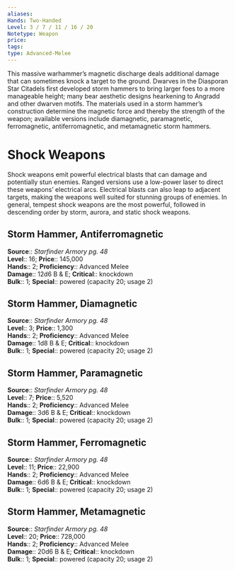 ```yaml
---
aliases: 
Hands: Two-Handed
Level: 3 / 7 / 11 / 16 / 20
Notetype: Weapon
price: 
tags: 
type: Advanced-Melee
---
```

This massive warhammer’s magnetic discharge deals additional damage that can sometimes knock a target to the ground. Dwarves in the Diasporan Star Citadels first developed storm hammers to bring larger foes to a more manageable height; many bear aesthetic designs hearkening to Angradd and other dwarven motifs. The materials used in a storm hammer’s construction determine the magnetic force and thereby the strength of the weapon; available versions include diamagnetic, paramagnetic, ferromagnetic, antiferromagnetic, and metamagnetic storm hammers.

# Shock Weapons

Shock weapons emit powerful electrical blasts that can damage and potentially stun enemies. Ranged versions use a low-power laser to direct these weapons’ electrical arcs. Electrical blasts can also leap to adjacent targets, making the weapons well suited for stunning groups of enemies. In general, tempest shock weapons are the most powerful, followed in descending order by storm, aurora, and static shock weapons.  

## Storm Hammer, Antiferromagnetic

**Source**:: _Starfinder Armory pg. 48_  
**Level**:: 16;
**Price**:: 145,000  
**Hands**:: 2;
**Proficiency**:: Advanced Melee  
**Damage**:: 12d6 B & E;
**Critical**:: knockdown  
**Bulk**:: 1;
**Special**:: powered (capacity 20; usage 2)

## Storm Hammer, Diamagnetic

**Source**:: _Starfinder Armory pg. 48_  
**Level**:: 3;
**Price**:: 1,300  
**Hands**:: 2;
**Proficiency**:: Advanced Melee  
**Damage**:: 1d8 B & E;
**Critical**:: knockdown  
**Bulk**:: 1;
**Special**:: powered (capacity 20; usage 2)

## Storm Hammer, Paramagnetic

**Source**:: _Starfinder Armory pg. 48_  
**Level**:: 7;
**Price**:: 5,520  
**Hands**:: 2;
**Proficiency**:: Advanced Melee  
**Damage**:: 3d6 B & E;
**Critical**:: knockdown  
**Bulk**:: 1;
**Special**:: powered (capacity 20; usage 2)

## Storm Hammer, Ferromagnetic

**Source**:: _Starfinder Armory pg. 48_  
**Level**:: 11;
**Price**:: 22,900  
**Hands**:: 2;
**Proficiency**:: Advanced Melee  
**Damage**:: 6d6 B & E;
**Critical**:: knockdown  
**Bulk**:: 1;
**Special**:: powered (capacity 20; usage 2)

## Storm Hammer, Metamagnetic

**Source**:: _Starfinder Armory pg. 48_  
**Level**:: 20;
**Price**:: 728,000  
**Hands**:: 2;
**Proficiency**:: Advanced Melee  
**Damage**:: 20d6 B & E;
**Critical**:: knockdown  
**Bulk**:: 1;
**Special**:: powered (capacity 20; usage 2)
